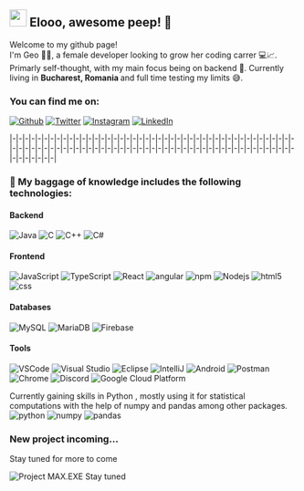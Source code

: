 ## <img src="https://images.emojiterra.com/google/noto-emoji/v2.034/128px/1f1f7-1f1f4.png" width=30 heigth=30> Elooo, awesome peep! 🤩

Welcome to my github page! </br> I'm Geo 👱‍♀️, a female developer looking to grow her coding carrer 💻📈. Primarly self-thought, with my main focus being on backend 🖖. Currently living in <b>Bucharest, Romania </b>
and full time testing my limits 😅.

<h3> You can find me on: </h3>
<a href="https://github.com/GeoMaximus" target="_blank"><img alt="Github" src="https://img.shields.io/badge/GitHub-%2312100E.svg?&style=for-the-badge&logo=Github" /></a>
<a href="https://twitter.com/geomaximus_" target="_blank"><img alt="Twitter" src="https://img.shields.io/badge/twitter-%2312100E.svg?&style=for-the-badge&logo=twitter" /></a> 
<a href="https://www.instagram.com/geomaximus/" target="_blank"><img alt="Instagram" src="https://img.shields.io/badge/Instagram-%2312100E.svg?&style=for-the-badge&logo=Instagram" /></a>
<a href="www.linkedin.com/in/georgiana-adelina-pescaru" target="_blank"><img alt="LinkedIn" src="https://img.shields.io/badge/linkedin-%2312100E.svg?&style=for-the-badge&logo=linkedin" /></a>
<p>|-|-|-|-|-|-|-|-|-|-|-|-|-|-|-|-|-|-|-|-|-|-|-|-|-|-|-|-|-|-|-|-|-|-|-|-|-|-|-|-|-|-|-|-|-|-|-|-|-|-|-|-|-|-|-|-|-|-|-|-|-|-|-|-|-|-|-|-|-|-|-|-|-|-|-|-|-|-|-|-|-|-|-|-|-|-|-|-|-|-|-|-|-|-|-|-|-|</p>

<h3>🧳 My baggage of knowledge includes the following technologies:</h3>

<h4> Backend </h4>
<p>
  <img alt="Java" src="https://img.shields.io/badge/-java-00599C?style=flat-square&logo=java" />
  <img alt="C" src="https://img.shields.io/badge/-C-00599C?style=flat-square&logo=c" />
  <img alt="C++" src="https://img.shields.io/badge/-C++-00599C?style=flat-square&logo=c%2B%2B" />
  <img alt="C#" src="https://img.shields.io/badge/C%23-00599C?style=flat-square&logo=c-sharp" />
</p>

<h4> Frontend </h4>
<p>
  <img alt="JavaScript" src="https://img.shields.io/badge/-JavaScript-DD0031?style=flat-square&logo=javascript" />
  <img alt="TypeScript" src="https://img.shields.io/badge/-TypeScript-007ACC?style=flat-square&logo=typescript&logoColor=white" />
  <img alt="React" src="https://img.shields.io/badge/-React-45b8d8?style=flat-square&logo=react&logoColor=white" />
  <img alt="angular" src="https://img.shields.io/badge/-Angular-DD0031?style=flat-square&logo=angular&logoColor=white" />
  <img alt="npm" src="https://img.shields.io/badge/-NPM-CB3837?style=flat-square&logo=npm&logoColor=white" />
  <img alt="Nodejs" src="https://img.shields.io/badge/-Nodejs-43853d?style=flat-square&logo=Node.js&logoColor=white" />
  <img alt="html5" src="https://img.shields.io/badge/-HTML5-E34F26?style=flat-square&logo=html5&logoColor=white" />
  <img alt="css" src="https://img.shields.io/badge/-CSS3-1572B6?style=flat-square&logo=css3" />
</p>

<h4> Databases </h4>
<p>
  <img alt="MySQL" src="https://img.shields.io/badge/-MySQL-black?style=flat-square&logo=mysql" />
  <img alt="MariaDB" src="https://img.shields.io/badge/MariaDB-black?style=flat-square&logo=mariadb" />
  <img alt="Firebase" src="https://img.shields.io/badge/Firebase-black?style=flat-square&logo=firebase" />
</p>

<h4> Tools </h4>
<p>
  <img alt="VSCode" src="https://img.shields.io/badge/-VS%20Code-black?style=flat-square&logo=visual-studio-code" />
  <img alt="Visual Studio" src="https://img.shields.io/badge/-Visual%20Studio-black?style=flat-square&logo=visual-studio" />
  <img alt="Eclipse" src="https://img.shields.io/badge/-Eclipse-black?style=flat-square&logo=eclipse" />
  <img alt="IntelliJ" src="https://img.shields.io/badge/IntelliJIDEA-black?style=flat-square&logo=intellij-idea" />
  <img alt="Android" src="https://img.shields.io/badge/Android%20Studio-black?style=flat-square&logo=android-studio" />
  <img alt="Postman" src="https://img.shields.io/badge/Postman-black?style=flat-square&logo=postman" />
  <img alt="Chrome" src="https://img.shields.io/badge/Chrome-black?style=flat-square&logo=google-chrome" />
  <img alt="Discord" src="https://img.shields.io/badge/Discord-black?style=flat-square&logo=discord" />
  <img alt="Google Cloud Platform" src="https://img.shields.io/badge/-Google_Cloud_Platform-black?style=flat-square&logo=google-cloud" />
</p>

<p>Currently gaining skills in Python , mostly using it for statistical computations with the help of numpy and pandas among other packages.
<img alt="python" src="https://img.shields.io/badge/python-3670A0?style=flat-square&logo=python" /> <img alt="numpy" src="https://img.shields.io/badge/numpy-%23013243.svg?style=for-the-badge&logo=numpy" /> <img alt="pandas" src="https://img.shields.io/badge/pandas-%23150458.svg?style=for-the-badge&logo=pandas" /></p>

<h3>New project incoming...</h3>
<p> Stay tuned for more to come</p>
<img src="https://media-exp1.licdn.com/dms/image/C4E16AQG4DcJaVwGAfQ/profile-displaybackgroundimage-shrink_350_1400/0/1636470389476?e=1658361600&v=beta&t=Y3IZ58ZneIPlKcN8mfvbi6vCmSR_V5p06d1gFlbgJfI" alt="Project MAX.EXE Stay tuned"> 
